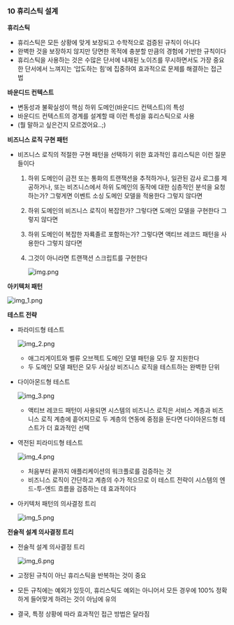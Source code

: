 ### 10 휴리스틱 설계

**휴리스틱**

- 휴리스틱은 모든 상황에 맞게 보장되고 수학적으로 검증된 규칙이 아니다
- 완벽한 것을 보장하지 않지만 당면한 목적에 충분할 만큼의 경험에 기반한 규칙이다
- 휴리스틱을 사용하는 것은 수많은 단서에 내재된 노이즈를 무시하면서도 가장 중요한 단서에서 느껴지는 ‘압도하는 힘’에 집중하여 효과적으로 문제를 해결하는 접근법

**바운디드 컨텍스트**

- 변동성과 불확실성이 핵심 하위 도메인(바운디드 컨텍스트)의 특성
- 바운디드 컨텍스트의 경계를 설계할 때 이런 특성을 휴리스틱으로 사용
- (뭘 말하고 싶은건지 모르겠어요..;)

**비즈니스 로직 구현 패턴**

- 비즈니스 로직의 적절한 구현 패턴을 선택하기 위한 효과적인 휴리스틱은 이런 질문들이다
    1. 하위 도메인이 금전 또는 통화의 트랜잭션을 추적하거나, 일관된 감사 로그를 제공하거나, 또는 비즈니스에서 하위 도메인의 동작에 대한 심층적인 분석을 요청하는가? 그렇게면 이벤트 소싱 도메인 모델을 적용한다 그렇지 않다면
    2. 하위 도메인의 비즈니스 로직이 복잡한가? 그렇다면 도메인 모델을 구현한다 그렇지 않다면
    3. 하위 도메인이 복잡한 자룍졸르 포함하는가? 그렇다면 액티브 레코드 패턴을 사용한다 그렇지 않다면
    4. 그것이 아니라면 트랜잭션 스크립트를 구현한다

       ![img.png](img.png)


**아키텍처 패턴**

![img_1.png](img_1.png)

**테스트 전략**

- 파라미드형 테스트

  ![img_2.png](img_2.png)

    - 애그리게이트와 벨류 오브젝트 도메인 모델 패턴을 모두 잘 지원한다
    - 두 도메인 모델 패턴은 모두 사실상 비즈니스 로직을 테스트하는 완벽한 단위
- 다이아몬드형 테스트

  ![img_3.png](img_3.png)

    - 액티브 레코드 패턴이 사용되면 시스템의 비즈니스 로직은 서비스 계층과 비즈니스 로직 계층에 흩어지므로 두 계층의 연동에 중점을 둔다면 다이아몬드형 테스트가 더 효과적인 선택
- 역전된 피라미드형 테스트

  ![img_4.png](img_4.png)

    - 처음부터 끝까지 애플리케이션의 워크플로를 검증하는 것
    - 비즈니스 로직이 간단하고 계층의 수가 적으므로 이 테스트 전략이 시스템의 엔드-투-엔드 흐름을 검증하는 데 효과적이다
- 아키텍처 패턴의 의사결정 트리

  ![img_5.png](img_5.png)


**전술적 설계 의사결정 트리**

- 전술적 설계 의사결정 트리

  ![img_6.png](img_6.png)

- 고정된 규칙이 아닌 휴리스틱을 반복하는 것이 중요
- 모든 규칙에는 예외가 있듯이, 휴리스틱도 예외는 아니어서 모든 경우에 100% 정확하게 들어맞게 하려는 것이 아님에 유의
- 결국, 특정 상황에 따라 효과적인 접근 방법은 달라짐
